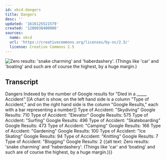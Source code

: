 ```yaml
---
id: xkcd.dangers
title: Dangers
desc: ''
updated: '1616125521579'
created: '1200038400000'
sources:
  name: xkcd
  url: 'https://creativecommons.org/licenses/by-nc/2.5/'
  license: Creative Commons 2.5
---
```

![Zero results: 'snake charming' and 'haberdashery'.  (Things like 'car' and 'boating' and such are of course the highest, by a huge margin.)](https://imgs.xkcd.com/comics/dangers.png)

## Transcript
Dangers
Indexed by the number of Google results for
"Died in a _____ Accident"
[[A chart is show, on the left hand side is a column "Type of Accident," and on the right hand side is the column "Google Results," each with a bar representing a number]]
Type of Accident: "Skydiving" Google Results: 710
Type of Accident: "Elevator" Google Results: 575
Type of Accident: "Surfing" Google Results: 496
Type of Accident: "Skateboarding" Google Results: 473
Type of Accident: "Camping" Google Results: 166
Type of Accident: "Gardening" Google Results: 100
Type of Accident: "Ice Skating" Google Results: 94
Type of Accident: "Knitting" Google Results: 7
Type of Accident: "Blogging" Google Results: 2
{{alt text: Zero results: 'snake charming' and 'haberdashery'.  (Things like 'car' and 'boating' and such are of course the highest, by a huge margin.)}}
